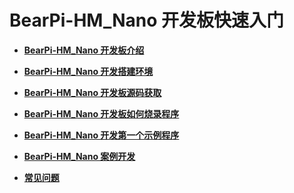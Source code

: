 # BearPi-HM_Nano 开发板快速入门<a name="ZH-CN_TOPIC_0000001053179263"></a>

-   **[BearPi-HM_Nano 开发板介绍](/applications/BearPi/BearPi-HM_Nano/docs/quick-start/BearPi-HM_Nano开发板介绍.md)**  


-   **[BearPi-HM_Nano 开发搭建环境](/applications/BearPi/BearPi-HM_Nano/docs/quick-start/BearPi-HM_Nano开发搭建环境.md)**  
-   **[BearPi-HM_Nano 开发板源码获取](/applications/BearPi/BearPi-HM_Nano/docs/quick-start/源码获取.md)**  

-   **[BearPi-HM_Nano 开发板如何烧录程序](/applications/BearPi/BearPi-HM_Nano/docs/quick-start/BearPi-HM_Nano开发板如何烧录程序.md)**  

-   **[BearPi-HM_Nano 开发第一个示例程序](/applications/BearPi/BearPi-HM_Nano/docs/quick-start/BearPi-HM_Nano开发板第一个示例程序.md)**  
-   **[BearPi-HM_Nano 案例开发](/applications/BearPi/BearPi-HM_Nano/sample/README.md)**
-   **[常见问题](/applications/BearPi/BearPi-HM_Nano/docs/quick-start/常见问题.md)**  


